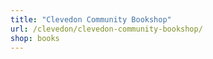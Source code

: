 ```yaml
---
title: "Clevedon Community Bookshop"
url: /clevedon/clevedon-community-bookshop/
shop: books
---
```

